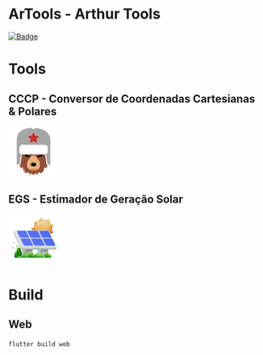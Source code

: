 # ArTools - Arthur Tools

<a href="LICENSE">![Badge](https://img.shields.io/badge/license-AÇAÍWARE-purple?style=for-the-badge)</a>

# Tools

## CCCP - Conversor de Coordenadas Cartesianas & Polares

<img src="./assets/images/logos/CCCP.png" height="100">

## EGS - Estimador de Geração Solar

<img src="./assets/images/logos/EGS.png" height="100">

# Build

## Web
```
flutter build web
```